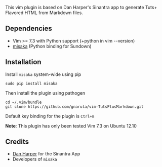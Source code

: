 This vim plugin is based on Dan Harper's Sinantra app to generate Tuts+ Flavored HTML from Markdown files.

## Dependencies

* Vim >= 7.3 with Python support (+python in vim --version)
* [misaka](https://github.com/FSX/misaka) (Python binding for Sundown)

## Installation

Install `misaka` system-wide using pip

    sudo pip install misaka

Then install the plugin using pathogen

    cd ~/.vim/bundle
    git clone https://github.com/gnarula/vim-TutsPlusMarkdown.git

Default key binding for the plugin is `Ctrl+m`

__Note__: This plugin has only been tested Vim 7.3 on Ubuntu 12.10

## Credits

* [Dan Harper](https://github.com/danharper/) for the Sinantra App
* Developers of `misaka`
